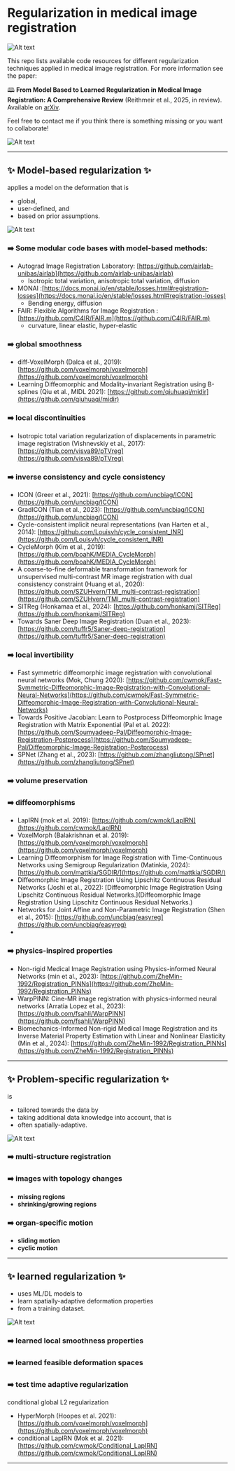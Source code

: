 # Regularization in medical image registration
![Alt text](figs/opt.png "optimization problem")

This repo lists available code resources for different regularization techniques applied in medical image registration.
For more information see the paper:

🕮 **From Model Based to Learned Regularization in Medical Image Registration: A Comprehensive Review** (Reithmeir et al., 2025, in review). Available on [arXiv](https://arxiv.org/abs/2412.15740).

Feel free to contact me if you think there is something missing or you want to collaborate!

![Alt text](figs/overview.png "overview")
***
## ✨ Model-based regularization ✨
applies a model on the deformation that is
 - global,
 - user-defined, and
 - based on prior assumptions.

![Alt text](figs/model-based.png "model-based")

### ➡️ Some modular code bases with model-based methods:
- Autograd Image Registration Laboratory: [https://github.com/airlab-unibas/airlab](https://github.com/airlab-unibas/airlab)
  - Isotropic total variation, anisotropic total variation, diffusion
- MONAI :[https://docs.monai.io/en/stable/losses.html#registration-losses](https://docs.monai.io/en/stable/losses.html#registration-losses)
  - Bending energy, diffusion
- FAIR: Flexible Algorithms for Image Registration :[https://github.com/C4IR/FAIR.m](https://github.com/C4IR/FAIR.m)
  - curvature, linear elastic, hyper-elastic

### ➡️ global smoothness
- diff-VoxelMorph (Dalca et al., 2019): [https://github.com/voxelmorph/voxelmorph](https://github.com/voxelmorph/voxelmorph)
- Learning Diffeomorphic and Modality-invariant Registration using B-splines (Qiu et al., MIDL 2021): [https://github.com/qiuhuaqi/midir](https://github.com/qiuhuaqi/midir)

### ➡️ local discontinuities
- Isotropic total variation regularization of displacements in parametric image registration (Vishnevskiy et al., 2017): [https://github.com/visva89/pTVreg](https://github.com/visva89/pTVreg)

### ➡️ inverse consistency and cycle consistency
- ICON (Greer et al., 2021): [https://github.com/uncbiag/ICON](https://github.com/uncbiag/ICON)
- GradICON (Tian et al., 2023): [https://github.com/uncbiag/ICON](https://github.com/uncbiag/ICON)
- Cycle-consistent implicit neural representations (van Harten et al., 2014): [https://github.com/Louisvh/cycle_consistent_INR](https://github.com/Louisvh/cycle_consistent_INR)
-  CycleMorph (Kim et al., 2019): [https://github.com/boahK/MEDIA_CycleMorph](https://github.com/boahK/MEDIA_CycleMorph)
- A coarse-to-fine deformable transformation framework for unsupervised multi-contrast MR image registration with dual consistency constraint (Huang et al., 2020): [https://github.com/SZUHvern/TMI_multi-contrast-registration](https://github.com/SZUHvern/TMI_multi-contrast-registration)
- SITReg (Honkamaa et al., 2024): [https://github.com/honkamj/SITReg](https://github.com/honkamj/SITReg)
- Towards Saner Deep Image Registration (Duan et al., 2023): [https://github.com/tuffr5/Saner-deep-registration](https://github.com/tuffr5/Saner-deep-registration)
### ➡️ local invertibility
- Fast symmetric diffeomorphic image registration with convolutional neural networks (Mok, Chung 2020): [https://github.com/cwmok/Fast-Symmetric-Diffeomorphic-Image-Registration-with-Convolutional-Neural-Networks](https://github.com/cwmok/Fast-Symmetric-Diffeomorphic-Image-Registration-with-Convolutional-Neural-Networks)
- Towards Positive Jacobian: Learn to Postprocess Diffeomorphic Image Registration with Matrix Exponential (Pal et al. 2022): [https://github.com/Soumyadeep-Pal/Diffeomorphic-Image-Registration-Postprocess](https://github.com/Soumyadeep-Pal/Diffeomorphic-Image-Registration-Postprocess)
- SPNet (Zhang et al., 2023): [https://github.com/zhangliutong/SPnet](https://github.com/zhangliutong/SPnet)

### ➡️ volume preservation

### ➡️ diffeomorphisms
- LapIRN (mok et al. 2019): [https://github.com/cwmok/LapIRN](https://github.com/cwmok/LapIRN)
- VoxelMorph (Balakrishnan et al. 2019):  [https://github.com/voxelmorph/voxelmorph](https://github.com/voxelmorph/voxelmorph)
- Learning Diffeomorphism for Image Registration with Time-Continuous Networks using Semigroup Regularization (Matinkia, 2024): [https://github.com/mattkia/SGDIR/](https://github.com/mattkia/SGDIR/)
- Diffeomorphic Image Registration Using Lipschitz Continuous Residual Networks (Joshi et al., 2022): [Diffeomorphic Image Registration Using Lipschitz Continuous Residual Networks.](Diffeomorphic Image Registration Using Lipschitz Continuous Residual Networks.)
- Networks for Joint Affine and Non-Parametric Image Registration (Shen et al., 2015): [https://github.com/uncbiag/easyreg](https://github.com/uncbiag/easyreg)
- 

### ➡️ physics-inspired properties
- Non-rigid Medical Image Registration using Physics-informed Neural Networks (min et al., 2023): [https://github.com/ZheMin-1992/Registration_PINNs](https://github.com/ZheMin-1992/Registration_PINNs)
- WarpPINN: Cine-MR image registration with physics-informed neural networks (Arratia Lopez et al., 2023):[https://github.com/fsahli/WarpPINN](https://github.com/fsahli/WarpPINN)
- Biomechanics-Informed Non-rigid Medical Image Registration and its Inverse Material Property Estimation with Linear and Nonlinear Elasticity (Min et al., 2024): [https://github.com/ZheMin-1992/Registration_PINNs](https://github.com/ZheMin-1992/Registration_PINNs)

***
## ✨ Problem-specific regularization ✨
is 
- tailored towards the data by 
- taking additional data knowledge into account, that is
- often spatially-adaptive.

![Alt text](figs/problem-specific.png "problem-specific")

### ➡️ multi-structure registration

### ➡️ images with topology changes
- **missing regions**
- **shrinking/growing regions**

### ➡️ organ-specific motion

- **sliding motion**
- **cyclic motion**
***
## ✨ learned regularization ✨
- uses ML/DL models to 
- learn spatially-adaptive deformation properties 
- from a training dataset.

![Alt text](figs/learned.png "learned")

### ➡️ learned local smoothness properties

### ➡️ learned feasible deformation spaces

### ➡️ test time adaptive regularization

conditional global L2 regularization
- HyperMorph (Hoopes et al. 2021):  [https://github.com/voxelmorph/voxelmorph](https://github.com/voxelmorph/voxelmorph)
- conditional LapIRN (Mok et al. 2021): [https://github.com/cwmok/Conditional_LapIRN](https://github.com/cwmok/Conditional_LapIRN)
***